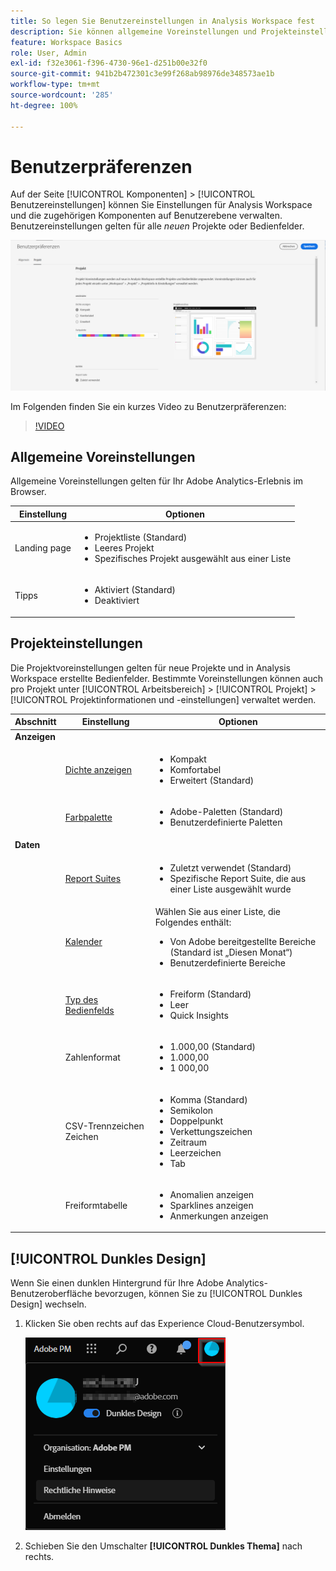 ```yaml
---
title: So legen Sie Benutzereinstellungen in Analysis Workspace fest
description: Sie können allgemeine Voreinstellungen und Projekteinstellungen für Benutzer sowie eine Voreinstellung für dunkles Design festlegen.
feature: Workspace Basics
role: User, Admin
exl-id: f32e3061-f396-4730-96e1-d251b00e32f0
source-git-commit: 941b2b472301c3e99f268ab98976de348573ae1b
workflow-type: tm+mt
source-wordcount: '285'
ht-degree: 100%

---
```


# Benutzerpräferenzen

Auf der Seite [!UICONTROL Komponenten] > [!UICONTROL Benutzereinstellungen] können Sie Einstellungen für Analysis Workspace und die zugehörigen Komponenten auf Benutzerebene verwalten. Benutzereinstellungen gelten für alle *neuen* Projekte oder Bedienfelder.

![Benutzerpräferenzen](assets/user-preferences.png)

Im Folgenden finden Sie ein kurzes Video zu Benutzerpräferenzen:

>[!VIDEO](https://video.tv.adobe.com/v/332600/?quality=12)

## Allgemeine Voreinstellungen

Allgemeine Voreinstellungen gelten für Ihr Adobe Analytics-Erlebnis im Browser.

| Einstellung | Optionen |
| --- | --- |
| Landing page | <ul><li>Projektliste (Standard)</li><li>Leeres Projekt</li><li>Spezifisches Projekt   ausgewählt aus einer Liste</li></ul> |
| Tipps | <ul><li>Aktiviert (Standard)</li><li>Deaktiviert</li></ul> |

## Projekteinstellungen

Die Projektvoreinstellungen gelten für neue Projekte und in Analysis Workspace erstellte Bedienfelder. Bestimmte Voreinstellungen können auch pro Projekt unter [!UICONTROL Arbeitsbereich] > [!UICONTROL Projekt] > [!UICONTROL Projektinformationen und -einstellungen] verwaltet werden.

| Abschnitt | Einstellung | Optionen |
| --- | --- | --- |
| **Anzeigen** |  |  |
|  | [Dichte anzeigen](https://experienceleague.adobe.com/docs/analytics/analyze/analysis-workspace/build-workspace-project/view-density.html?lang=de) | <ul><li>Kompakt</li><li>Komfortabel</li><li>Erweitert (Standard)</li></ul> |
|  | [Farbpalette](https://experienceleague.adobe.com/docs/analytics/analyze/analysis-workspace/build-workspace-project/color-palettes.html?lang=de) | <ul><li>Adobe-Paletten (Standard)</li><li>Benutzerdefinierte Paletten</li></ul> |
| **Daten** |  |  |
|  | [Report Suites](https://experienceleague.adobe.com/docs/analytics/analyze/analysis-workspace/panels/panels.html?lang=de#report-suite) | <ul><li>Zuletzt verwendet (Standard)</li><li>Spezifische Report Suite, die aus einer Liste ausgewählt wurde</li></ul> |
|  | [Kalender](https://experienceleague.adobe.com/docs/analytics/analyze/analysis-workspace/panels/panels.html?lang=de#calendar) | Wählen Sie aus einer Liste, die Folgendes enthält: <ul><li>Von Adobe bereitgestellte Bereiche (Standard ist „Diesen Monat“)</li><li>Benutzerdefinierte Bereiche</li></ul> |
|  | [Typ des Bedienfelds](https://experienceleague.adobe.com/docs/analytics/analyze/analysis-workspace/panels/panels.html?lang=de) | <ul><li>Freiform (Standard)</li><li>Leer</li><li>Quick Insights</li></ul> |
|  | Zahlenformat | <ul><li>1.000,00 (Standard)</li><li>1.000,00</li><li>1 000,00</li></ul> |
|  | CSV-Trennzeichen   Zeichen | <ul><li>Komma (Standard)</li><li>Semikolon</li><li>Doppelpunkt</li><li>Verkettungszeichen</li><li>Zeitraum</li><li>Leerzeichen</li><li>Tab</li></ul> |
|  | Freiformtabelle | <ul><li>Anomalien anzeigen </li><li>Sparklines anzeigen</li><li>Anmerkungen anzeigen</li></ul> |

## [!UICONTROL Dunkles Design]

Wenn Sie einen dunklen Hintergrund für Ihre Adobe Analytics-Benutzeroberfläche bevorzugen, können Sie zu [!UICONTROL Dunkles Design] wechseln.

1. Klicken Sie oben rechts auf das Experience Cloud-Benutzersymbol.

   ![dark-theme](assets/dark-theme.png)

1. Schieben Sie den Umschalter **[!UICONTROL Dunkles Thema]** nach rechts.
